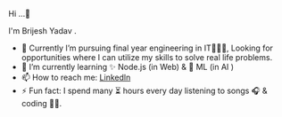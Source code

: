 Hi ...👋

I'm Brijesh Yadav .
- 🔭 Currently  I’m pursuing final year engineering in IT🧑🏽‍💻, Looking for  opportunities where I can utilize my  skills to solve real life problems.
- 🌱 I’m currently learning  ✨ Node.js  (in Web) & 🤖 ML (in AI ) 
- 📫 How to reach me: [Linkedln](www.linkedin.com/in/brijesh-yadav-001st)
- ⚡ Fun fact:  I spend many ⏳ hours every day listening to songs 🎧 &  coding 👨‍💻.
